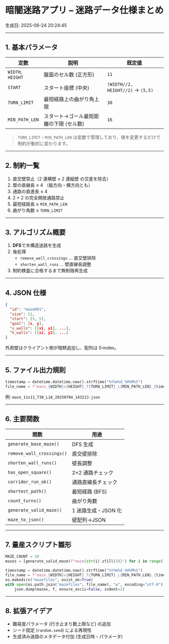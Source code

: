 
# 暗闇迷路アプリ – 迷路データ仕様まとめ
生成日: 2025-06-24 20:24:45

---

## 1. 基本パラメータ
| 定数 | 説明 | 既定値 |
|------|------|--------|
| `WIDTH`, `HEIGHT` | 盤面のセル数 (正方形) | `11` |
| `START` | スタート座標 (中央) | `(WIDTH//2, HEIGHT//2)` → `(5,5)` |
| `TURN_LIMIT` | 最短経路上の曲がり角上限 | `30` |
| `MIN_PATH_LEN` | スタート→ゴール最短距離の下限 (セル数) | `16` |

> `TURN_LIMIT`・`MIN_PATH_LEN` は変数で管理しており、値を変更するだけで制約が動的に変わります。

---

## 2. 制約一覧
1. 直交壁禁止（2 連横壁 × 2 連縦壁 の交差を除去）  
2. 壁の直線長 ≤ 4 （縦方向・横方向とも）  
3. 通路の直進長 ≤ 4  
4. 2 × 2 の完全開放通路禁止  
5. 最短経路長 ≥ `MIN_PATH_LEN`  
6. 曲がり角数 ≤ `TURN_LIMIT`

---

## 3. アルゴリズム概要
1. **DFS**で木構造迷路を生成  
2. 後処理  
   - `remove_wall_crossings` … 直交壁排除  
   - `shorten_wall_runs` … 壁直線長調整  
3. 制約検査に合格するまで無制限再生成  

---

## 4. JSON 仕様

```json
{
  "id": "maze001",
  "size": 11,
  "start": [5, 5],
  "goal": [x, y],
  "v_walls": [[x1, y1], ...],
  "h_walls": [[x2, y2], ...]
}
```

外周壁はクライアント側が暗黙追加し、配列は 0‑index。

---

## 5. ファイル出力規則
```python
timestamp = datetime.datetime.now().strftime("%Y%m%d_%H%M%S")
file_name = f"maze_{WIDTH}x{HEIGHT}_T{TURN_LIMIT}_L{MIN_PATH_LEN}_{timestamp}.json"
```
例: `maze_11x11_T30_L16_20250704_143213.json`

---

## 6. 主要関数
| 関数 | 用途 |
|------|------|
| `generate_base_maze()` | DFS 生成 |
| `remove_wall_crossings()` | 直交壁排除 |
| `shorten_wall_runs()` | 壁長調整 |
| `has_open_square()` | 2×2 通路チェック |
| `corridor_run_ok()` | 通路直線長チェック |
| `shortest_path()` | 最短経路 (BFS) |
| `count_turns()` | 曲がり角数 |
| `generate_valid_maze()` | 1 迷路生成・JSON 化 |
| `maze_to_json()` | 壁配列→JSON |

---

## 7. 量産スクリプト雛形
```python
MAZE_COUNT = 10
mazes = [generate_valid_maze(f"maze{str(i).zfill(3)}") for i in range(1, MAZE_COUNT+1)]

timestamp = datetime.datetime.now().strftime("%Y%m%d_%H%M%S")
file_name = f"maze_{WIDTH}x{HEIGHT}_T{TURN_LIMIT}_L{MIN_PATH_LEN}_{timestamp}.json"
os.makedirs("mazefiles", exist_ok=True)
with open(os.path.join("mazefiles", file_name), "w", encoding="utf-8") as f:
    json.dump(mazes, f, ensure_ascii=False, indent=2)
```

---

## 8. 拡張アイデア
- 難易度パラメータ (行き止まり数上限など) の追加  
- シード固定 (`random.seed`) による再現性  
- 生成済み迷路のメタデータ付加 (生成日時・パラメータ)  
